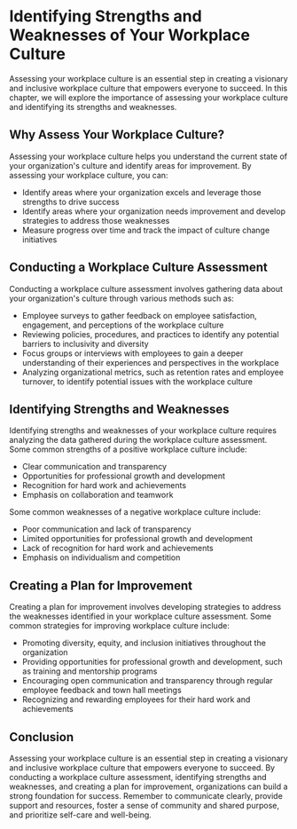 Identifying Strengths and Weaknesses of Your Workplace Culture
===========================================================================================================

Assessing your workplace culture is an essential step in creating a visionary and inclusive workplace culture that empowers everyone to succeed. In this chapter, we will explore the importance of assessing your workplace culture and identifying its strengths and weaknesses.

Why Assess Your Workplace Culture?
----------------------------------

Assessing your workplace culture helps you understand the current state of your organization's culture and identify areas for improvement. By assessing your workplace culture, you can:

* Identify areas where your organization excels and leverage those strengths to drive success
* Identify areas where your organization needs improvement and develop strategies to address those weaknesses
* Measure progress over time and track the impact of culture change initiatives

Conducting a Workplace Culture Assessment
-----------------------------------------

Conducting a workplace culture assessment involves gathering data about your organization's culture through various methods such as:

* Employee surveys to gather feedback on employee satisfaction, engagement, and perceptions of the workplace culture
* Reviewing policies, procedures, and practices to identify any potential barriers to inclusivity and diversity
* Focus groups or interviews with employees to gain a deeper understanding of their experiences and perspectives in the workplace
* Analyzing organizational metrics, such as retention rates and employee turnover, to identify potential issues with the workplace culture

Identifying Strengths and Weaknesses
------------------------------------

Identifying strengths and weaknesses of your workplace culture requires analyzing the data gathered during the workplace culture assessment. Some common strengths of a positive workplace culture include:

* Clear communication and transparency
* Opportunities for professional growth and development
* Recognition for hard work and achievements
* Emphasis on collaboration and teamwork

Some common weaknesses of a negative workplace culture include:

* Poor communication and lack of transparency
* Limited opportunities for professional growth and development
* Lack of recognition for hard work and achievements
* Emphasis on individualism and competition

Creating a Plan for Improvement
-------------------------------

Creating a plan for improvement involves developing strategies to address the weaknesses identified in your workplace culture assessment. Some common strategies for improving workplace culture include:

* Promoting diversity, equity, and inclusion initiatives throughout the organization
* Providing opportunities for professional growth and development, such as training and mentorship programs
* Encouraging open communication and transparency through regular employee feedback and town hall meetings
* Recognizing and rewarding employees for their hard work and achievements

Conclusion
----------

Assessing your workplace culture is an essential step in creating a visionary and inclusive workplace culture that empowers everyone to succeed. By conducting a workplace culture assessment, identifying strengths and weaknesses, and creating a plan for improvement, organizations can build a strong foundation for success. Remember to communicate clearly, provide support and resources, foster a sense of community and shared purpose, and prioritize self-care and well-being.

